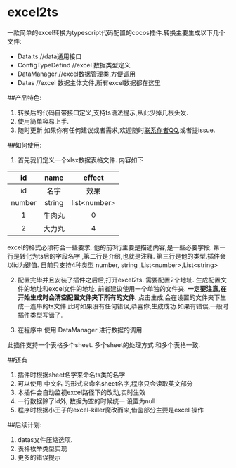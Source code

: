 # excel2ts
一款简单的excel转换为typescript代码配置的cocos插件.转换主要生成以下几个文件:
- Data.ts   //data通用接口
- ConfigTypeDefind  //excel 数据类型定义
- DataManager  //excel数据管理类,方便调用
- Datas     //excel 数据主体文件,所有excel数据都在这里

##产品特色:
1. 转换后的代码自带接口定义,支持ts语法提示,从此少掉几根头发.
2. 使用简单容易上手.
3. 随时更新
如果你有任何建议或者需求,欢迎随时[联系作者QQ](http://wpa.qq.com/msgrd?v=3&uin=654088761&site=qq&menu=yes),或者提issue.

##如何使用:
1. 首先我们定义一个xlsx数据表格文件. 内容如下

| id         |	    name|	   effect|
| :-----:    | :----: | :-----:|
| id	       | 名字 |	   效果|
| number |	string	| list\<number>|
|1	         |     牛肉丸	|  0
| 2	         |    大力丸	|   4
  
excel的格式必须符合一些要求. 他的前3行主要是描述内容,是一些必要字段.  第一行是转化为ts后的字段名字 ,第二行是介绍,也就是注释. 第三行是他的类型.插件会以id为键值.
目前只支持4种类型  number, string ,List\<number>,List\<string>

2. 配置完毕并且安装了插件之后后,打开excel2ts.
需要配置2个地址. 生成配置文件的地址和excel文件的地址.
前者建议使用一个单独的文件夹. **一定要注意,在开始生成时会清空配置文件夹下所有的文件.**
点击生成,会在设置的文件夹下生成一连串的ts文件.此时如果没有任何错误,恭喜你,生成成功.如果有错误,一般时插件类型写错了.

3. 在程序中 使用 DataManager 进行数据的调用.

此插件支持一个表格多个sheet. 多个sheet的处理方式 和多个表格一致.

##还有
1. 插件时根据sheet名字来命名ts类的名字 
2. 可以使用 中文名<English> 的形式来命名sheet名字,程序只会读取英文部分
3. 本插件会自动监视excel路径下的改动,实时生效
4. 一行数据除了id外, 数据为空的时候统一 设置为null
5. 程序时根据小王子的excel-killer魔改而来,借鉴部分主要是excel 操作

##后续计划:
1. datas文件压缩选项.
2. 表格枚举类型实现
3. 更多的错误提示




